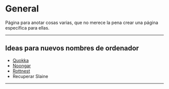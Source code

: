 # General

Página para anotar cosas varias, que no merece la pena crear una página específica para ellas.

---

## Ideas para nuevos nombres de ordenador

* [Quokka](https://en.wikipedia.org/wiki/Quokka)
* [Noongar](https://en.wikipedia.org/wiki/Noongar)
* [Rottnest](https://en.wikipedia.org/wiki/Rottnest_Island)
* Recuperar Slaine

---
